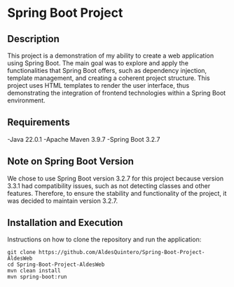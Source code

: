 # Spring Boot Project

## Description
This project is a demonstration of my ability to create a web application using Spring Boot. The main goal was to explore and apply the functionalities that Spring Boot offers, such as dependency injection, template management, and creating a coherent project structure. This project uses HTML templates to render the user interface, thus demonstrating the integration of frontend technologies within a Spring Boot environment.

## Requirements
-Java 22.0.1
-Apache Maven 3.9.7
-Spring Boot 3.2.7

## Note on Spring Boot Version
We chose to use Spring Boot version 3.2.7 for this project because version 3.3.1 had compatibility issues, such as not detecting classes and other features. Therefore, to ensure the stability and functionality of the project, it was decided to maintain version 3.2.7.

## Installation and Execution
Instructions on how to clone the repository and run the application:
```shell
git clone https://github.com/AldesQuintero/Spring-Boot-Project-AldesWeb
cd Spring-Boot-Project-AldesWeb
mvn clean install
mvn spring-boot:run

